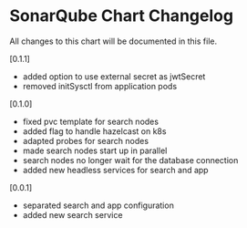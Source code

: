 # SonarQube Chart Changelog
All changes to this chart will be documented in this file.

[0.1.1]
* added option to use external secret as jwtSecret
* removed initSysctl from application pods

[0.1.0]
* fixed pvc template for search nodes
* added flag to handle hazelcast on k8s
* adapted probes for search nodes
* made search nodes start up in parallel
* search nodes no longer wait for the database connection
* added new headless services for search and app

[0.0.1]
* separated search and app configuration
* added new search service

